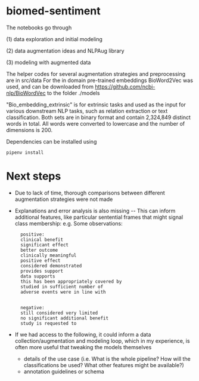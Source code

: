 # biomed-sentiment

The notebooks go through

(1) data exploration and initial modeling 

(2) data augmentation ideas and NLPAug library

(3) modeling with augmented data

The helper codes for several augmentation strategies and preprocessing are in src/data
For the in domain pre-trained embeddings BioWord2Vec was used, and can be downloaded from https://github.com/ncbi-nlp/BioWordVec to the folder ./models

"Bio_embedding_extrinsic" is for extrinsic tasks and used as the input for various downstream NLP tasks, such as relation extraction or text classification. Both sets are in binary format and contain 2,324,849 distinct words in total. All words were converted to lowercase and the number of dimensions is 200.



Dependencies can be installed using 

`pipenv install`

# Next steps
- Due to lack of time, thorough comparisons between different augmentation strategies were not made
- Explanations and error analysis is also missing -- This can inform additional features, like particular sentential frames that might signal class membership:
  e.g. Some observations:
  
        positive:
        clinical benefit
        significant effect
        better outcome
        clinically meaningful
        positive effect
        considered demonstrated
        provides support
        data supports
        this has been appropriately covered by
        studied in sufficient number of 
        adverse events were in line with 
        
        
        negative:
        still considered very limited
        no significant additional benefit
        study is requested to

- If we had access to the following, it could inform a data collection/augmentation and modeling loop, which in my experience, is often more useful that tweaking the models themselves
    - details of the use case (i.e. What is the whole pipeline? How will the classifications be used? What other features might be available?)
    - annotation guidelines or schema
    
